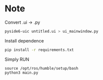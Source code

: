 # Note

Convert .ui -> .py
```bash
pyside6-uic untitled.ui > ui_mainwindow.py
```
Install dependence

```bash
pip install -r requirements.txt
```

Simply RUN

```
source /opt/ros/humble/setup/bash
python3 main.py
```




